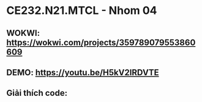 # CE232.N21.MTCL - Nhom 04

## WOKWI: https://wokwi.com/projects/359789079553860609
## DEMO: https://youtu.be/H5kV2IRDVTE

## Giải thích code:
